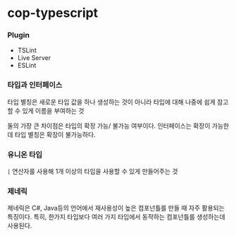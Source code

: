 # cop-typescript

### Plugin

- TSLint
- Live Server
- ESLint

### 타입과 인터페이스

타입 별칭은 새로운 타입 값을 하나 생성하는 것이 아니라 타입에 대해 나중에 쉽게 참고할 수 있게 이름을 부여하는 것

둘의 가장 큰 차이점은 타입의 확장 가능/ 불가능 여부이다. 인터페이스는 확장이 가능한데 타입 별칭은 확장이 불가능하다.

### 유니온 타입

`|` 연산자를 사용해 1개 이상의 타입을 사용할 수 있게 만들어주는 것

### 제네릭

제네릭은 C#, Java등의 언어에서 재사용성이 높은 컴포넌틀를 만들 때 자주 활용되는 특징이다. 특히, 한가지 타입보다 여러 가지 타입에서 동작하는 컴포넌틀를 생성하는데 사용된다.
